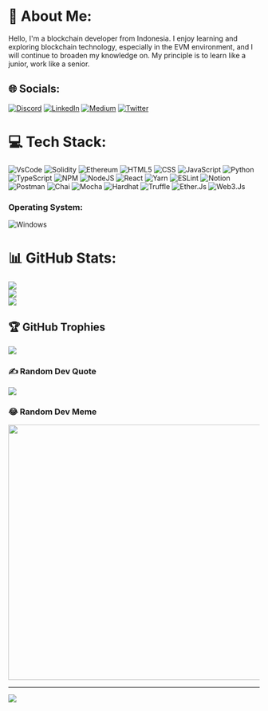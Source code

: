# 💫 About Me:
Hello, I'm a blockchain developer from Indonesia. I enjoy learning and exploring blockchain technology, especially in the EVM environment, and I will continue to broaden my knowledge on. My principle is to learn like a junior, work like a senior.


## 🌐 Socials:
[![Discord](https://img.shields.io/badge/Discord-%237289DA.svg?logo=discord&logoColor=white)](htttps://discord.gg/AnggaDanar#0219) [![LinkedIn](https://img.shields.io/badge/LinkedIn-%230077B5.svg?logo=linkedin&logoColor=white)](https://linkedin.com/in/angga-danar-prasetyo) [![Medium](https://img.shields.io/badge/Medium-12100E?logo=medium&logoColor=white)](https://medium.com/@@anggadanarp) [![Twitter](https://img.shields.io/badge/Twitter-%231DA1F2.svg?logo=Twitter&logoColor=white)](https://twitter.com/@AnggaDanar10) 

# 💻 Tech Stack:
![VsCode](https://user-images.githubusercontent.com/25181517/192108891-d86b6220-e232-423a-bf5f-90903e6887c3.png) ![Solidity](https://img.shields.io/badge/Solidity-%23363636.svg?style=for-the-badge&logo=solidity&logoColor=white) ![Ethereum](https://api.iconify.design/mdi/ethereum.svg) ![HTML5](https://img.shields.io/badge/html5-%23E34F26.svg?style=for-the-badge&logo=html5&logoColor=white) ![CSS](https://user-images.githubusercontent.com/25181517/183898674-75a4a1b1-f960-4ea9-abcb-637170a00a75.png) ![JavaScript](https://img.shields.io/badge/javascript-%23323330.svg?style=for-the-badge&logo=javascript&logoColor=%23F7DF1E) ![Python](https://img.shields.io/badge/python-3670A0?style=for-the-badge&logo=python&logoColor=ffdd54) ![TypeScript](https://img.shields.io/badge/typescript-%23007ACC.svg?style=for-the-badge&logo=typescript&logoColor=white) ![NPM](https://img.shields.io/badge/NPM-%23000000.svg?style=for-the-badge&logo=npm&logoColor=white) ![NodeJS](https://img.shields.io/badge/node.js-6DA55F?style=for-the-badge&logo=node.js&logoColor=white) ![React](https://img.shields.io/badge/react-%2320232a.svg?style=for-the-badge&logo=react&logoColor=%2361DAFB) ![Yarn](https://img.shields.io/badge/yarn-%232C8EBB.svg?style=for-the-badge&logo=yarn&logoColor=white) ![ESLint](https://img.shields.io/badge/ESLint-4B3263?style=for-the-badge&logo=eslint&logoColor=white) ![Notion](https://img.shields.io/badge/Notion-%23000000.svg?style=for-the-badge&logo=notion&logoColor=white) ![Postman](https://img.shields.io/badge/Postman-FF6C37?style=for-the-badge&logo=postman&logoColor=white) ![Chai](https://user-images.githubusercontent.com/25181517/201476472-d2f5f644-cfc9-43e5-96d3-c8f40f18b5cb.png) ![Mocha](https://user-images.githubusercontent.com/25181517/201476630-f47cfff6-fdee-4ee1-9092-1793b71b1ca3.png) ![Hardhat](https://api.iconify.design/vscode-icons/file-type-hardhat.svg) ![Truffle](https://api.iconify.design/vscode-icons/file-type-truffle.svg) ![Ether.Js](https://api.iconify.design/logos/ethers.svg) ![Web3.Js](https://api.iconify.design/logos/web3js.svg)
### Operating System:
![Windows](https://user-images.githubusercontent.com/25181517/186884150-05e9ff6d-340e-4802-9533-2c3f02363ee3.png)
# 📊 GitHub Stats:
![](https://github-readme-stats.vercel.app/api?username=AnggaDanarP&theme=radical&hide_border=false&include_all_commits=false&count_private=false)<br/>
![](https://github-readme-streak-stats.herokuapp.com/?user=AnggaDanarP&theme=radical&hide_border=false)<br/>
![](https://github-readme-stats.vercel.app/api/top-langs/?username=AnggaDanarP&theme=radical&hide_border=false&include_all_commits=false&count_private=false&layout=compact)

## 🏆 GitHub Trophies
![](https://github-profile-trophy.vercel.app/?username=AnggaDanarP&theme=radical&no-frame=false&no-bg=true&margin-w=4)

### ✍️ Random Dev Quote
![](https://quotes-github-readme.vercel.app/api?type=horizontal&theme=radical)

### 😂 Random Dev Meme
<img src="https://random-memer.herokuapp.com/" width="512px"/>

---
[![](https://visitcount.itsvg.in/api?id=AnggaDanarP&icon=0&color=10)](https://visitcount.itsvg.in)

<!-- Proudly created with GPRM ( https://gprm.itsvg.in ) -->